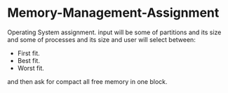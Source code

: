 # Memory-Management-Assignment

Operating System assignment.
input will be some of partitions and its size and some of processes and its size and user will select between:
- First fit.
- Best fit.
- Worst fit.

and then ask for compact all free memory in one block.
